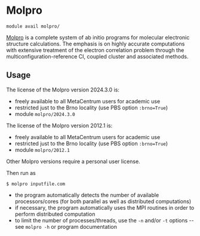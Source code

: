 # Molpro

    module avail molpro/

[Molpro](https://www.molpro.net/) is a complete system of ab initio programs for molecular electronic structure calculations. The emphasis is on highly accurate computations with extensive treatment of the electron correlation problem through the multiconfiguration-reference CI, coupled cluster and associated methods.

## Usage

The license of the Molpro version 2024.3.0 is:

- freely available to all MetaCentrum users for academic use
- restricted just to the Brno locality (use PBS option `:brno=True`)
- module `molpro/2024.3.0`

The license of the Molpro version 2012.1 is:

- freely available to all MetaCentrum users for academic use
- restricted just to the Brno locality (use PBS option `:brno=True`)
- module `molpro/2012.1`

Other Molpro versions require a personal user license.

Then run as

    $ molpro inputfile.com

- the program automatically detects the number of available processors/cores (for both parallel as well as distributed computations)
- if necessary, the program automatically uses the MPI routines in order to perform distributed computation
- to limit the number of processes/threads, use the `-n` and/or `-t` options -- see `molpro -h` or program documentation

